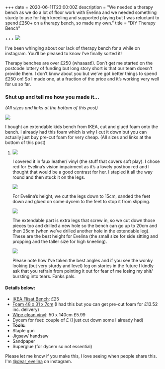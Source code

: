 +++
date = 2020-06-11T23:00:00Z
description = "We needed a therapy bench as we do a lot of floor work with Evelina and we needed something sturdy to use for high kneeling and supported playing but I was reluctant to spend £250+ on a therapy bench, so made my own."
title = "DIY Therapy Bench"

+++
![](/img/img_3615.JPG)

I’ve been whinging about our lack of therapy bench for a while on instagram. You’ll be pleased to know I’ve finally sorted it!

Therapy benches are over £250 (whaaaat!). Don’t get me started on the postcode lottery of funding but long story short is that our team doesn't provide them. I don’t know about you but we’ve got better things to spend £250 on! So I made one, at a fraction of the price and it’s working very well for us so far.

### Shut up and tell me how you made it…

_(All sizes and links at the bottom of this post)_

![](/img/img_3985.PNG)

I bought an extendable kids bench from IKEA, cut and glued foam onto the bench. I already had this foam which is why I cut it down but you can actually just buy pre-cut foam for very cheap. (All sizes and links at the bottom of this post)

1. ![](/img/img_3986.PNG)

   I covered it in faux leather/ vinyl (the stuff that covers soft play). I chose red for Evelina’s vision impairment as it’s a lovely postbox red and I thought that would be a good contrast for her. I stapled it all the way round and then stuck it on the legs.

   ![](/img/screen-shot-2020-07-17-at-21-39-02.png)

   For Evelina’s height, we cut the legs down to 15cm, sanded the feet down and glued on some dycem to the feet to stop it from slipping.

   ![](/img/img_9754.JPG)

   The extendable part is extra legs that screw in, so we cut down those pieces too and drilled a new hole so the bench can go up to 20cm and then 25cm (when we’ve drilled another hole in the extendable leg). These are the best height for Evelina (the small size for side sitting and propping and the taller size for high kneeling).

   ![](/img/img_2104.JPG)

   Please note how I’ve taken the best angles and if you see the wonky looking (but very sturdy and level) leg on stories in the future I kindly ask that you refrain from pointing it out for fear of me losing my shit/ bursting into tears. Fanks pals.

#### Details below:

* [IKEA Flisat Bench](https://www.ikea.com/gb/en/p/flisat-childrens-table-50298418/): £25
* [Foam 48 x 31 x 7cm](https://www.anyfoam.co.uk/quote.php?product=rectangle&chosen=rectangle&variable=995&calc=635.6233184907315&thickness=7&len=48&width=31&unit=cm) (I had this but you can get pre-cut foam for £13.52 inc. delivery)
* [Wipe clean vinyl](https://www.ebay.co.uk/itm/COVENTRY-PVC-Leatherette-Faux-Leather-Vinyl-Available-in-35-Colours/153659023946?ssPageName=STRK%3AMEBIDX%3AIT&_trksid=p2057872.m2749.l2649): 50 x 140cm £5.99
* Dycem for feet: couple of £ (I just cut down some I already had)
* **Tools:**
* Staple gun
* Jigsaw/ handsaw
* Sandpaper
* Superglue (for dycem so not essential)

Please let me know if you make this, I love seeing when people share this. I'm [@dear_evelina](https://www.instagram.com/dear_evelina/) on instagram.